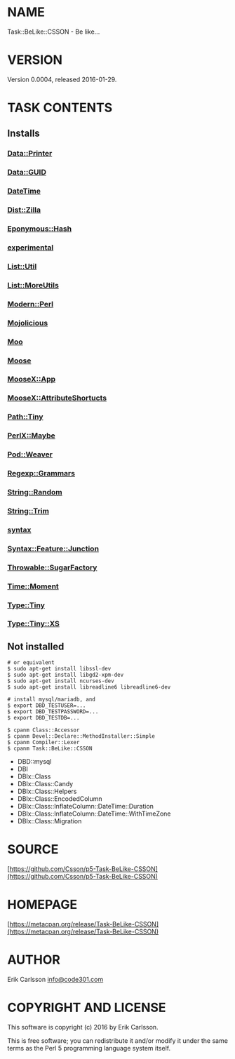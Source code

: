 # NAME

Task::BeLike::CSSON - Be like...

# VERSION

Version 0.0004, released 2016-01-29.

# TASK CONTENTS

## Installs

### [Data::Printer](https://metacpan.org/pod/Data::Printer)

### [Data::GUID](https://metacpan.org/pod/Data::GUID)

### [DateTime](https://metacpan.org/pod/DateTime)

### [Dist::Zilla](https://metacpan.org/pod/Dist::Zilla)

### [Eponymous::Hash](https://metacpan.org/pod/Eponymous::Hash)

### [experimental](https://metacpan.org/pod/experimental)

### [List::Util](https://metacpan.org/pod/List::Util)

### [List::MoreUtils](https://metacpan.org/pod/List::MoreUtils)

### [Modern::Perl](https://metacpan.org/pod/Modern::Perl)

### [Mojolicious](https://metacpan.org/pod/Mojolicious)

### [Moo](https://metacpan.org/pod/Moo)

### [Moose](https://metacpan.org/pod/Moose)

### [MooseX::App](https://metacpan.org/pod/MooseX::App)

### [MooseX::AttributeShortucts](https://metacpan.org/pod/MooseX::AttributeShortucts)

### [Path::Tiny](https://metacpan.org/pod/Path::Tiny)

### [PerlX::Maybe](https://metacpan.org/pod/PerlX::Maybe)

### [Pod::Weaver](https://metacpan.org/pod/Pod::Weaver)

### [Regexp::Grammars](https://metacpan.org/pod/Regexp::Grammars)

### [String::Random](https://metacpan.org/pod/String::Random)

### [String::Trim](https://metacpan.org/pod/String::Trim)

### [syntax](https://metacpan.org/pod/syntax)

### [Syntax::Feature::Junction](https://metacpan.org/pod/Syntax::Feature::Junction)

### [Throwable::SugarFactory](https://metacpan.org/pod/Throwable::SugarFactory)

### [Time::Moment](https://metacpan.org/pod/Time::Moment)

### [Type::Tiny](https://metacpan.org/pod/Type::Tiny)

### [Type::Tiny::XS](https://metacpan.org/pod/Type::Tiny::XS)

## Not installed

    # or equivalent
    $ sudo apt-get install libssl-dev
    $ sudo apt-get install libgd2-xpm-dev
    $ sudo apt-get install ncurses-dev
    $ sudo apt-get install libreadline6 libreadline6-dev

    # install mysql/mariadb, and
    $ export DBD_TESTUSER=...
    $ export DBD_TESTPASSWORD=...
    $ export DBD_TESTDB=...

    $ cpanm Class::Accessor
    $ cpanm Devel::Declare::MethodInstaller::Simple
    $ cpanm Compiler::Lexer
    $ cpanm Task::BeLike::CSSON

- DBD::mysql
- DBI
- DBIx::Class
- DBIx::Class::Candy
- DBIx::Class::Helpers
- DBIx::Class::EncodedColumn
- DBIx::Class::InflateColumn::DateTime::Duration
- DBIx::Class::InflateColumn::DateTime::WithTimeZone
- DBIx::Class::Migration

# SOURCE

[https://github.com/Csson/p5-Task-BeLike-CSSON](https://github.com/Csson/p5-Task-BeLike-CSSON)

# HOMEPAGE

[https://metacpan.org/release/Task-BeLike-CSSON](https://metacpan.org/release/Task-BeLike-CSSON)

# AUTHOR

Erik Carlsson <info@code301.com>

# COPYRIGHT AND LICENSE

This software is copyright (c) 2016 by Erik Carlsson.

This is free software; you can redistribute it and/or modify it under
the same terms as the Perl 5 programming language system itself.
